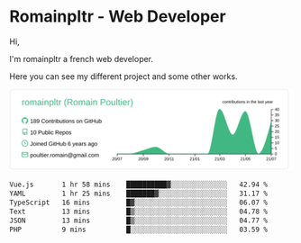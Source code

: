 # Romainpltr - Web Developer

Hi,

I'm romainpltr a french web developer.

Here you can see my different project and some other works.



[![](https://raw.githubusercontent.com/romainpltr/romainpltr/master/profile-summary-card-output/vue/0-profile-details.svg)](https://github.com/vn7n24fzkq/github-profile-summary-cards)

<!--START_SECTION:waka-->

```text
Vue.js       1 hr 58 mins    ██████████▓░░░░░░░░░░░░░░   42.94 %
YAML         1 hr 25 mins    ███████▓░░░░░░░░░░░░░░░░░   31.17 %
TypeScript   16 mins         █▓░░░░░░░░░░░░░░░░░░░░░░░   06.07 %
Text         13 mins         █▒░░░░░░░░░░░░░░░░░░░░░░░   04.78 %
JSON         13 mins         █▒░░░░░░░░░░░░░░░░░░░░░░░   04.77 %
PHP          9 mins          █░░░░░░░░░░░░░░░░░░░░░░░░   03.59 %
```

<!--END_SECTION:waka-->
